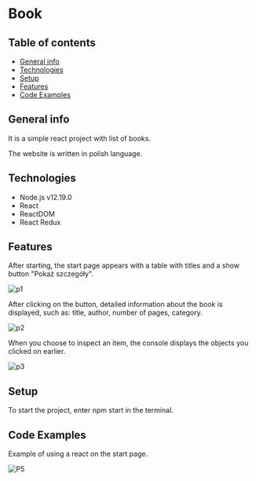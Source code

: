 # Book
## Table of contents
* [General info](#general-info)
* [Technologies](#technologies)
* [Setup](#setup)
* [Features](#features)
* [Code Examples](#code-examples)
## General info
It is a simple react project with list of books. 

The website is written in polish language.

## Technologies
* Node.js v12.19.0
* React
* ReactDOM
* React Redux

## Features
After starting, the start page appears with a table with titles and a show button "Pokaż szczegóły". 

![p1](https://scontent-waw1-1.xx.fbcdn.net/v/t1.15752-9/138690818_125574929393011_6965618060006029354_n.png?_nc_cat=106&ccb=2&_nc_sid=ae9488&_nc_ohc=rEYRlx1LaAIAX89eOg3&_nc_ht=scontent-waw1-1.xx&oh=ade98155178640bd1b958bba19c7f05f&oe=60266953)

After clicking on the button, detailed information about the book is displayed, such as: title, author, number of pages, category.

![p2](https://scontent-waw1-1.xx.fbcdn.net/v/t1.15752-9/138200192_392401075381482_1801590836388602124_n.png?_nc_cat=103&ccb=2&_nc_sid=ae9488&_nc_ohc=LzgtVPFWx4IAX_mluwB&_nc_ht=scontent-waw1-1.xx&oh=9603d7ea49244814dede20a9b9793b05&oe=6023B78D)

When you choose to inspect an item, the console displays the objects you clicked on earlier.

![p3](https://scontent-waw1-1.xx.fbcdn.net/v/t1.15752-9/138248666_409806196949753_5928117781895396529_n.png?_nc_cat=102&ccb=2&_nc_sid=ae9488&_nc_ohc=TD3ErGGyU-0AX-Xr8P6&_nc_oc=AQnPAMOU_BUkaxZCzyVx772E-5D-nC02-HSrHMszSRh5a-ZEV4Ewe0mRCcFkZm-2vII&_nc_ht=scontent-waw1-1.xx&oh=0f2c4eb4c524f31e53f9eefe6ea8e74b&oe=60257073)

## Setup
To start the project, enter npm start in the terminal.

## Code Examples
Example of using a react on the start page.

![P5](https://scontent-waw1-1.xx.fbcdn.net/v/t1.15752-9/138462545_137200274880402_4953626045942318597_n.png?_nc_cat=100&ccb=2&_nc_sid=ae9488&_nc_ohc=K4X_rF7ttg0AX80_b1a&_nc_ht=scontent-waw1-1.xx&oh=913bae76ba9ad2c2d6b06cbbe3a7f14e&oe=60263B74)
